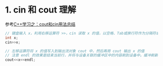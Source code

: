 # 1. cin 和 cout 理解

参考[C++学习之：cout和cin用法总结](https://segmentfault.com/a/1190000023902592)

```c++
// 键盘输入 x，利用右移运算符 >>，cin 读取 x 的值，以空格、Tab或换行符作为分隔符或结束符，然后将键盘输入的值存入变量 x 中
int x;
cin>>x;

// 左移运算符将 x 的值写入到输出流对象 cout 中，然后再用 cout 输出 x 的值
// 注意 endl 的效果是结束当前行，并将与设备关联的缓冲区中的内容刷到设备中。缓冲刷新操作可以保证到目前为止，程序所产生的所有输出都真正写入输出流中，而不是仅停留在内存中等待写入流。
cout<<x<<endl;
```

